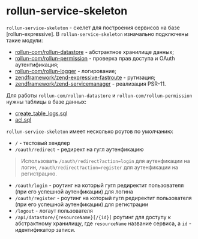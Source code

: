 
# rollun-service-skeleton

`rollun-service-skeleton` - скелет для построения сервисов на базе [rollun-expressive].
В `rollun-service-skeleton` изначально подключены такие модули:
* [rollun-com/rollun-datastore](https://github.com/rollun-com/rollun-datastore) - абстрактное хранилище данных;
* [rollun-com/rollun-permission](https://github.com/rollun-com/rollun-permission) - проверка прав доступа и OAuth аутентификация;
* [rollun-com/rollun-logger](https://github.com/rollun-com/rollun-logger) - логирование;
* [zendframework/zend-expressive-fastroute](https://github.com/zendframework/zend-expressive-fastroute) - рутизация;
* [zendframework/zend-servicemanager](https://github.com/zendframework/zend-servicemanager) - реализация PSR-11.

Для работы `rollun-com/rollun-datastore` и `rollun-com/rollun-permission` нужны таблицы в базе данных:
* [create_table_logs.sql](https://github.com/rollun-com/rollun-logger/blob/4.2.1/src/create_table_logs.sql)
* [acl.sql](https://github.com/rollun-com/rollun-permission/blob/4.0.0/src/Permission/src/acl.sql)

`rollun-service-skeleton` имеет несколько роутов по умолчанию:
* `/` - тестовый хендлер
* `/oauth/redirect` - редирект на гугл аутенфикацию
> Использовать `/oauth/redirect?action=login` для аутенфикации на логин, `/oauth/redirect?action=register` для 
аутенфикации на регистрацию.
* `/oauth/login` - роутинг на который гугл редиректит пользователя (при его успешной аутенфикации) для логина
* `/oauth/register` - роутинг на который гугл редиректит пользователя (при его успешной аутенфикации) для регистрации
* `/logout` - логаут пользователя
* `/api/datastore/{resourceName}[/{id}]` роутинг для доступу к абстрактному хранилищу, где `resourceName` название 
сервиса, а `id` - идентификатор записи.